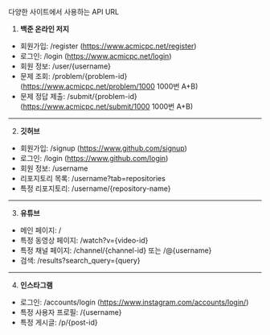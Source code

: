 다양한 사이트에서 사용하는 API URL

1. **백준 온라인 저지**
- 회원가입: /register (https://www.acmicpc.net/register)
- 로그인: /login (https://www.acmicpc.net/login)
- 회원 정보: /user/{username}
- 문제 조회: /problem/{problem-id} (https://www.acmicpc.net/problem/1000 1000번 A+B)
- 문제 정답 제출: /submit/{problem-id} (https://www.acmicpc.net/submit/1000 1000번 A+B)

---

2. **깃허브**
- 회원가입: /signup (https://www.github.com/signup)
- 로그인: /login (https://www.github.com/login)
- 회원 정보: /username
- 리포지토리 목록: /username?tab=repositories
- 특정 리포지토리: /username/{repository-name}

---

3. **유튜브**
- 메인 페이지: /
- 특정 동영상 페이지: /watch?v={video-id}
- 특정 채널 페이지: /channel/{channel-id} 또는 /@{username}
- 검색: /results?search_query={query}

---

4. **인스타그램**
- 로그인: /accounts/login (https://www.instagram.com/accounts/login/)
- 특정 사용자 프로필: /{username}
- 특정 게시글: /p/{post-id}